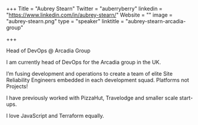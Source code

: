 +++
Title = "Aubrey Stearn"
Twitter = "auberryberry"
linkedin = "https://www.linkedin.com/in/aubrey-stearn/"
Website = ""
image = "aubrey-stearn.png"
type = "speaker"
linktitle = "aubrey-stearn-arcadia-group"

+++

Head of DevOps @ Arcadia Group

I am currently head of DevOps for the Arcadia group in the UK.

I’m fusing development and operations to create a team of elite Site Reliability Engineers embedded in each development squad. Platforms not Projects!

I have previously worked with PizzaHut, Travelodge and smaller scale start-ups.

I love JavaScript and Terraform equally.
